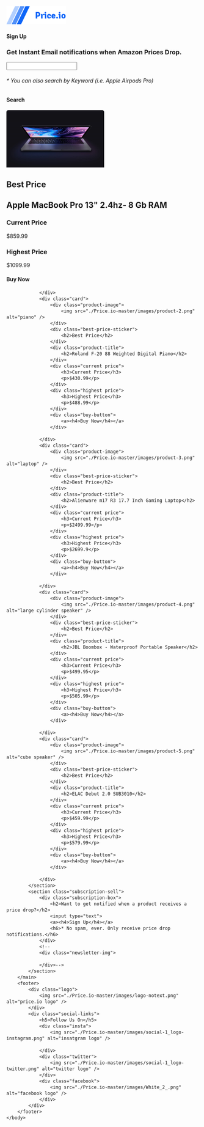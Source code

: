 <!DOCTYPE html>
<html>
    <head>
        <title>Price.io</title>
        <link href="./resources/css/style.css" rel="stylesheet" type="text/css" />
        <meta name="viewport" content="width=device-width, initial-scale=1, maximum-scale=1">
    </head>
    <body>
        <nav>
            <div class="logo">
                <img src="./Price.io-master/images/logo.png" alt="price.io logo" />
            </div>
            <a><h4>Sign Up</h4></a>
        </nav>
        <main>
            <section class="banner">
                <div class="hero-box">
                    <!--
                    <img src="./Price.io-master/images/hero-image.png" />
                    --->
                </div>
                <section class="search-banner">
                    <h1>Get Instant Email notifications when Amazon Prices Drop.</h1>
                    <div class="search-box">
                        <div class="search-bar">
                            <input type="text">
                            <h6>* You can also search by Keyword (i.e. Apple Airpods Pro)</h6>
                        </div>
                        <a><h4>Search</h4></a>
                    </div>
                </section>
            </section>
            <section class="item-options">
                <div class="card">
                    <div class="product-image">
                        <img src="./Price.io-master/images/product-1.png" alt="laptop" />
                    </div>
                    <div class="best-price-sticker">
                        <h2>Best Price</h2>
                    </div>
                    <div class="product-title">
                        <h2>Apple MacBook Pro 13" 2.4hz- 8 Gb RAM</h2>
                    </div>
                    <div class="current price">
                        <h3>Current Price</h3>
                        <p>$859.99</p>
                    </div>
                    <div class="highest price">
                        <h3>Highest Price</h3>
                        <p>$1099.99</p>
                    </div>
                    <div class="buy-button">
                        <a><h4>Buy Now</h4></a>
                    </div>
                    
                </div>
                <div class="card">
                    <div class="product-image">
                        <img src="./Price.io-master/images/product-2.png" alt="piano" />
                    </div>
                    <div class="best-price-sticker">
                        <h2>Best Price</h2>
                    </div>
                    <div class="product-title">
                        <h2>Roland F-20 88 Weighted Digital Piano</h2>
                    </div>
                    <div class="current price">
                        <h3>Current Price</h3>
                        <p>$430.99</p>
                    </div>
                    <div class="highest price">
                        <h3>Highest Price</h3>
                        <p>$488.99</p>
                    </div>
                    <div class="buy-button">
                        <a><h4>Buy Now</h4></a>
                    </div>
                    
                </div>
                <div class="card">
                    <div class="product-image">
                        <img src="./Price.io-master/images/product-3.png" alt="laptop" />
                    </div>
                    <div class="best-price-sticker">
                        <h2>Best Price</h2>
                    </div>
                    <div class="product-title">
                        <h2>Alienware m17 R3 17.7 Inch Gaming Laptop</h2>
                    </div>
                    <div class="current price">
                        <h3>Current Price</h3>
                        <p>$2499.99</p>
                    </div>
                    <div class="highest price">
                        <h3>Highest Price</h3>
                        <p>$2699.9</p>
                    </div>
                    <div class="buy-button">
                        <a><h4>Buy Now</h4></a>
                    </div>
                    
                </div>
                <div class="card">
                    <div class="product-image">
                        <img src="./Price.io-master/images/product-4.png" alt="large cylinder speaker" />
                    </div>
                    <div class="best-price-sticker">
                        <h2>Best Price</h2>
                    </div>
                    <div class="product-title">
                        <h2>JBL Boombox - Waterproof Portable Speaker</h2>
                    </div>
                    <div class="current price">
                        <h3>Current Price</h3>
                        <p>$499.95</p>
                    </div>
                    <div class="highest price">
                        <h3>Highest Price</h3>
                        <p>$505.99</p>
                    </div>
                    <div class="buy-button">
                        <a><h4>Buy Now</h4></a>
                    </div>
                    
                </div>
                <div class="card">
                    <div class="product-image">
                        <img src="./Price.io-master/images/product-5.png" alt="cube speaker" />
                    </div>
                    <div class="best-price-sticker">
                        <h2>Best Price</h2>
                    </div>
                    <div class="product-title">
                        <h2>ELAC Debut 2.0 SUB3010</h2>
                    </div>
                    <div class="current price">
                        <h3>Current Price</h3>
                        <p>$459.99</p>
                    </div>
                    <div class="highest price">
                        <h3>Highest Price</h3>
                        <p>$579.99</p>
                    </div>
                    <div class="buy-button">
                        <a><h4>Buy Now</h4></a>
                    </div>
                    
                </div>
            </section>
            <section class="subscription-sell">
                <div class="subscription-box">
                    <h2>Want to get notified when a product receives a price drop?</h2>
                    <input type="text">
                    <a><h4>Sign Up</h4></a>
                    <h6>* No spam, ever. Only receive price drop notifications.</h6>
                </div>
                <!--
                <div class="newsletter-img">

                </div>-->
            </section>
        </main>
        <footer>
            <div class="logo">
                <img src="./Price.io-master/images/logo-notext.png" alt="price.io logo" />
            </div>
            <div class="social-links">
                <h5>Follow Us On</h5>
                <div class="insta">
                    <img src="./Price.io-master/images/social-1_logo-instagram.png" alt="insatgram logo" />

                </div>
                <div class="twitter">
                    <img src="./Price.io-master/images/social-1_logo-twitter.png" alt="twitter logo" />
                </div>
                <div class="facebook">
                    <img src="./Price.io-master/images/White_2_.png" alt="facebook logo" />
                </div>    
            </div>
        </footer>
    </body>
</html>